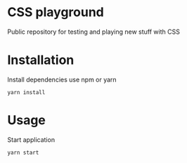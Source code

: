 # CSS playground

Public repository for testing and playing new stuff with CSS

# Installation
Install dependencies use npm or yarn<br/>
```node
yarn install
```
# Usage
Start application
```node
yarn start
```

